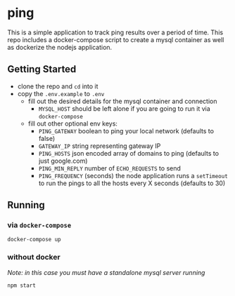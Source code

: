 # ping

This is a simple application to track ping results over a period of time. This repo includes a docker-compose script to create a mysql container as well as dockerize the nodejs application.

## Getting Started

- clone the repo and `cd` into it
- copy the `.env.example` to `.env`
  - fill out the desired details for the mysql container and connection
    - `MYSQL_HOST` should be left alone if you are going to run it via `docker-compose`
  - fill out other optional env keys:
    - `PING_GATEWAY` boolean to ping your local network (defaults to false)
    - `GATEWAY_IP` string representing gateway IP
    - `PING_HOSTS` json encoded array of domains to ping (defaults to just google.com)
    - `PING_MIN_REPLY` number of `ECHO_REQUESTS` to send
    - `PING_FREQUENCY` (seconds) the node application runs a `setTimeout` to run the pings to all the hosts every X seconds (defaults to 30)

## Running

### via `docker-compose`

```
docker-compose up
```

### without docker

_Note: in this case you must have a standalone mysql server running_

```
npm start
```
